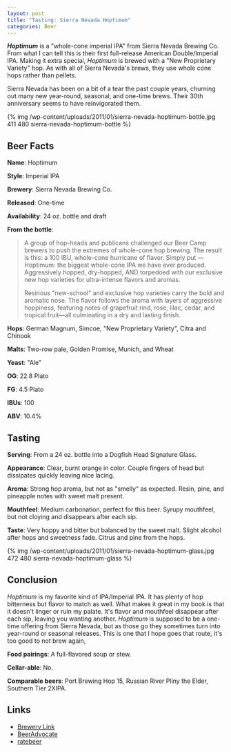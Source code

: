 ```yaml
--- 
layout: post
title: "Tasting: Sierra Nevada Hoptimum"
categories: Beer
---
```

<strong><em>Hoptimum</em></strong> is a "whole-cone imperial IPA" from Sierra Nevada Brewing Co. From what I can tell this is their first full-release American Double/Imperial IPA. Making it extra special, <em>Hoptimum</em> is brewed with a "New Proprietary Variety" hop. As with all of Sierra Nevada's brews, they use whole cone hops rather than pellets.

Sierra Nevada has been on a bit of a tear the past couple years, churning  out many new year-round, seasonal, and one-time brews. Their 30th  anniversary seems to have reinvigorated them.

{% img /wp-content/uploads/2011/01/sierra-nevada-hoptimum-bottle.jpg 411 480 sierra-nevada-hoptimum-bottle %}

## Beer Facts
<strong>Name</strong>: Hoptimum

<strong> Style</strong>: Imperial IPA

<strong> Brewery</strong>: Sierra Nevada Brewing Co.

<strong> Released</strong>: One-time

<strong> Availability</strong>: 24 oz. bottle and draft

<strong> From the bottle</strong>:

<blockquote>A  group of hop-heads and publicans challenged our Beer Camp brewers to  push the extremes of whole-cone hop brewing. The result is this: a 100  IBU, whole-cone hurricane of flavor. Simply put —Hoptimum: the biggest  whole-cone IPA we have ever produced. Aggressively hopped, dry-hopped,  AND torpedoed with our exclusive new hop varieties for ultra-intense  flavors and aromas.

Resinous "new-school" and exclusive hop  varieties carry the bold and aromatic nose. The flavor follows the aroma  with layers of aggressive hoppiness, featuring notes of grapefruit  rind, rose, lilac, cedar, and tropical fruit—all culminating in a dry  and lasting finish.</blockquote>

<strong>Hops</strong>: German Magnum, Simcoe, "New Proprietary Variety", Citra and Chinook

<strong>Malts</strong>: Two-row pale, Golden Promise, Munich, and Wheat

<strong>Yeast</strong>: "Ale"

<strong>OG</strong>: 22.8 Plato

<strong>FG</strong>: 4.5 Plato

<strong>IBUs</strong>: 100

<strong>ABV</strong>: 10.4%

## Tasting

<strong>Serving</strong>: From a 24 oz. bottle into a Dogfish Head Signature Glass.

<strong>Appearance</strong>: Clear, burnt orange in color. Couple fingers of head but dissipates quickly leaving nice lacing.

<strong>Aroma</strong>: Strong hop aroma, but not as "smelly" as expected. Resin, pine, and pineapple notes with sweet malt present.

<strong>Mouthfeel</strong>: Medium carbonation, perfect for this beer. Syrupy mouthfeel, but not cloying and disappears after each sip.

<strong>Taste</strong>: Very hoppy and bitter but balanced by the sweet malt. Slight alcohol after hops and sweetness fade. Citrus and pine from the hops.

{% img /wp-content/uploads/2011/01/sierra-nevada-hoptimum-glass.jpg 472 480 sierra-nevada-hoptimum-glass %}

## Conclusion
<em>Hoptimum</em> is my favorite kind of IPA/Imperial IPA. It has plenty of hop bitterness but flavor to match as well. What makes it great in my book is that it doesn't linger or ruin my palate. It's flavor and mouthfeel disappear after each sip, leaving you wanting another. <em>Hoptimum</em> is supposed to be a one-time offering from Sierra Nevada, but as those go they sometimes turn into year-round or seasonal releases. This is one that I hope goes that route, it's too good to not brew again,

<strong>Food pairings</strong>: A full-flavored soup or stew.

<strong>Cellar-able</strong>: No.

<strong>Comparable beers</strong>: Port Brewing Hop 15, Russian River Pliny the Elder, Southern Tier 2XIPA.

## Links

* <a href="http://www.sierranevada.com/beers/hoptimum.html">Brewery Link</a>
* <a href="http://beeradvocate.com/beer/profile/140/55939">BeerAdvocate</a>
* <a href="http://www.ratebeer.com/beer/sierra-nevada-hoptimum/117825/">ratebeer</a>
